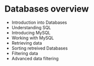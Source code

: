 # Databases overview

* Introduction into Databases
* Understanding SQL
* Introducing MySQL
* Working with MySQL
* Retrieving data
* Sorting retreived Databases
* Filtering data
* Advanced data filtering

